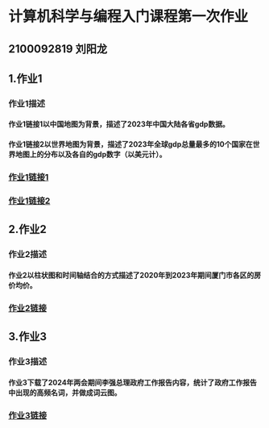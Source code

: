 # 计算机科学与编程入门课程第一次作业
## 2100092819 刘阳龙
## 1.作业1
### 作业1描述
#### 作业1链接1以中国地图为背景，描述了2023年中国大陆各省gdp数据。
#### 作业1链接2以世界地图为背景，描述了2023年全球gdp总量最多的10个国家在世界地图上的分布以及各自的gdp数字（以美元计）。
### [作业1链接1](tkzwrlyl.github.io/2023年全国各省gdp数据地图_geo.html)
### [作业1链接2](tkzwrlyl.github.io/2023年全球10大经济体.html)

## 2.作业2
### 作业2描述
#### 作业2以柱状图和时间轴结合的方式描述了2020年到2023年期间厦门市各区的房价均价。
### [作业2链接](tkzwrlyl.github.io/厦门各区房价_timeline_bar.html)  

## 3.作业3
### 作业3描述
#### 作业3下载了2024年两会期间李强总理政府工作报告内容，统计了政府工作报告中出现的高频名词，并做成词云图。
### [作业3链接](tkzwrlyl.github.io/政府工作报告wordcloud_opts.html)
